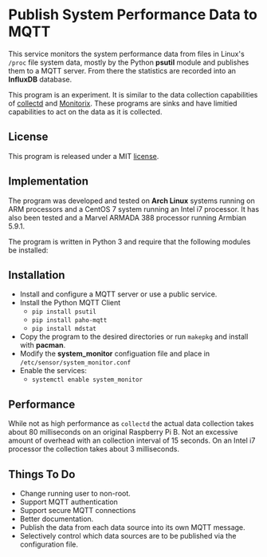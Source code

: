 # Publish System Performance Data to MQTT
This service monitors the system performance data from files in Linux's
`/proc` file system data, mostly by the Python **psutil** module and
publishes them to a MQTT server.  From there the statistics are recorded
into an **InfluxDB** database.

This program is an experiment.  It is similar to the data collection
capabilities of [collectd](http://www.collectd.org) and
[Monitorix](http://www.monitorix.org).  These programs are sinks and
have limitied capabilities to act on the data as it is collected.

## License
This program is released under a MIT [license](./LICENSE).

## Implementation
The program was developed and tested on **Arch Linux**
systems running on ARM processors and a CentOS 7 system
running an Intel i7 processor.  It has also been tested
and a Marvel ARMADA 388 processor running Armbian 5.9.1.

The program is written in Python 3 and require that the
following modules be installed:

## Installation
* Install and configure a MQTT server or use a public service.
* Install the Python MQTT Client
	* `pip install psutil`
	* `pip install paho-mqtt`
	* `pip install mdstat`
* Copy the program to the desired directories or run `makepkg` and
install with **pacman**.
* Modify the **system_monitor** configuation file and place in
`/etc/sensor/system_monitor.conf`
* Enable the services:
	* `systemctl enable system_monitor`

## Performance
While not as high performance as `collectd` the actual data collection
takes about 80 milliseconds on an original Raspberry Pi B.  Not an
excessive amount of overhead with an collection interval of 15 seconds.
On an Intel i7 processor the collection takes about 3 milliseconds. 
## Things To Do
* Change running user to non-root.
* Support MQTT authentication
* Support secure MQTT connections
* Better documentation.
* Publish the data from each data source into its own MQTT message.
* Selectively control which data sources are to be published via
the configuration file.

